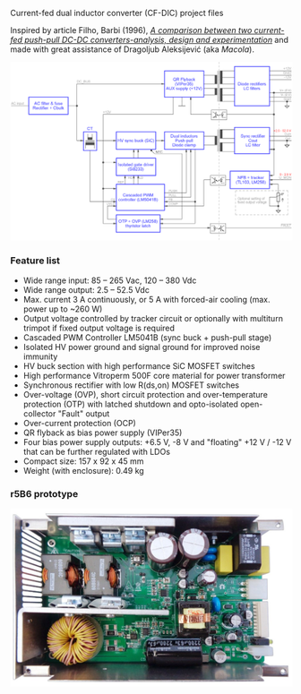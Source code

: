 Current-fed dual inductor converter (CF-DIC) project files

Inspired by article Filho, Barbi (1996), *[A comparison between two current-fed push-pull DC-DC converters-analysis, design and experimentation](https://www.researchgate.net/publication/3673781_A_comparison_between_two_current-fed_push-pull_DC-DC_converters-analysis_design_and_experimentation)* and made with great assistance of Dragoljub Aleksijević (aka *Macola*).

![Block diagram](Images/CF-DIC_block_diagram.png)

### Feature list

* Wide range input: 85 – 265 Vac, 120 – 380 Vdc
* Wide range output: 2.5 – 52.5 Vdc 
* Max. current 3 A continuously, or 5 A with forced-air cooling (max. power up to ~260 W)
* Output voltage controlled by tracker circuit or optionally with multiturn trimpot if fixed output voltage is required
* Cascaded PWM Controller LM5041B (sync buck + push-pull stage)
* Isolated HV power ground and signal ground for improved noise immunity
* HV buck section with high performance SiC MOSFET switches
* High performance Vitroperm 500F core material for power transformer
* Synchronous rectifier with low R(ds,on) MOSFET switches
* Over-voltage (OVP), short circuit protection and over-temperature protection (OTP) with latched shutdown and opto-isolated open-collector "Fault" output
* Over-current protection (OCP)
* QR flyback as bias power supply (VIPer35)
* Four bias power supply outputs: +6.5 V, -8 V and "floating" +12 V / -12 V that can be further regulated with LDOs
* Compact size: 157 x 92 x 45 mm
* Weight (with enclosure): 0.49 kg

### r5B6 prototype

![prototype](Images/CF-DIC_r5B6_prototype.jpg)



